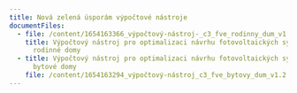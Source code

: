 ```yaml
---
title: Nová zelená úsporám výpočtové nástroje
documentFiles:
  - file: /content/1654163366_výpočtový-nástroj-_c3_fve_rodinny_dum_v1.4.xlsm
    title: Výpočtový nástroj pro optimalizaci návrhu fotovoltaických systémů pro
      rodinné domy
  - title: Výpočtový nástroj pro optimalizaci návrhu fotovoltaických systémů pro
      bytové domy
    file: /content/1654163294_výpočtový-nástroj_c3_fve_bytovy_dum_v1.2.xlsm
---
```

